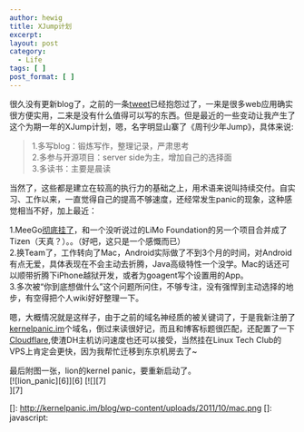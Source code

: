 ```yaml
---
author: hewig
title: XJump计划
excerpt:
layout: post
category:
  - Life
tags: [ ]
post_format: [ ]
---
```

很久没有更新blog了，之前的一条[tweet][1]已经抱怨过了，一来是很多web应用确实很方便实用，二来是没有什么值得可以写的东西。但是最近的一些变动让我产生了这个为期一年的XJump计划，嗯，名字明显山寨了《周刊少年Jump》，具体来说:

> 1.多写blog：锻炼写作，整理记录，严肃思考  
> 2.多参与开源项目：server side为主，增加自己的选择面  
> 3.多读书：主要是晨读

当然了，这些都是建立在较高的执行力的基础之上，用术语来说叫持续交付。自实习、工作以来，一直觉得自己的提高不够速度，还经常发生panic的现象，这种感觉相当不好，加上最近：

1.MeeGo[彻底挂了][2]，和一个没听说过的LiMo Foundation的另一个项目合并成了Tizen（天真？）。。（好吧，这只是一个感慨而已）  
2.换Team了，工作转向了Mac，Android实际做了不到3个月的时间，对Android有点无爱，具体表现在不会主动去折腾，Java高级特性一个没学。Mac的话还可以顺带折腾下iPhone越狱开发，或者为goagent写个设置用的App。  
3.多次被“你到底想做什么”这个问题所问住，不够专注，没有强悍到主动选择的地步，有空得把个人wiki好好整理一下。

嗯，大概情况就是这样子，由于之前的域名神经质的被关键词了，于是我新注册了[kernelpanic.im][3]个域名，倒过来读很好记，而且和博客标题很匹配，还配置了一下[Cloudflare][4],使渣DH主机访问速度也还可以接受，当然挂在Linux Tech Club的VPS上肯定会更快，因为我帮忙迁移到东京机房去了~

最后附图一张，lion的kernel panic，要重新启动了。  
[![lion_panic][6]][6] [![][7]  
][7]  

 [1]: http://twitter.com/#!/hewigovens/status/111764208248565760 "tweet"
 [2]: https://meego.com/community/blogs/imad/2011/whats-next-meego
 [3]: http://kernelpanic.im
 [4]: http://www.cloudflare.com
 []: http://kernelpanic.im/blog/wp-content/uploads/2011/10/mac.png
 []: javascript: